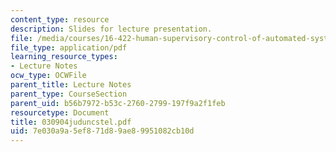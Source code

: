 ```yaml
---
content_type: resource
description: Slides for lecture presentation.
file: /media/courses/16-422-human-supervisory-control-of-automated-systems-spring-2004/7e030a9a5ef871d89ae89951082cb10d_030904juduncstel.pdf
file_type: application/pdf
learning_resource_types:
- Lecture Notes
ocw_type: OCWFile
parent_title: Lecture Notes
parent_type: CourseSection
parent_uid: b56b7972-b53c-2760-2799-197f9a2f1feb
resourcetype: Document
title: 030904juduncstel.pdf
uid: 7e030a9a-5ef8-71d8-9ae8-9951082cb10d
---
```

